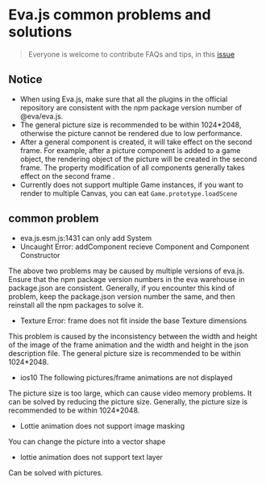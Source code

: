 # Eva.js common problems and solutions

> Everyone is welcome to contribute FAQs and tips, in this [issue](https://github.com/eva-engine/eva.js/issues/140)

## Notice
- When using Eva.js, make sure that all the plugins in the official repository are consistent with the npm package version number of @eva/eva.js.
- The general picture size is recommended to be within 1024*2048, otherwise the picture cannot be rendered due to low performance.
- After a general component is created, it will take effect on the second frame. For example, after a picture component is added to a game object, the rendering object of the picture will be created in the second frame. The property modification of all components generally takes effect on the second frame .
- Currently does not support multiple Game instances, if you want to render to multiple Canvas, you can eat `Game.prototype.loadScene`

## common problem
- eva.js.esm.js:1431 can only add System
- Uncaught Error: addComponent recieve Component and Component Constructor

The above two problems may be caused by multiple versions of eva.js. Ensure that the npm package version numbers in the eva warehouse in package.json are consistent.
Generally, if you encounter this kind of problem, keep the package.json version number the same, and then reinstall all the npm packages to solve it.

- Texture Error: frame does not fit inside the base Texture dimensions

This problem is caused by the inconsistency between the width and height of the image of the frame animation and the width and height in the json description file. The general picture size is recommended to be within 1024*2048.

- ios10 The following pictures/frame animations are not displayed

The picture size is too large, which can cause video memory problems. It can be solved by reducing the picture size. Generally, the picture size is recommended to be within 1024*2048.

- Lottie animation does not support image masking

You can change the picture into a vector shape

- lottie animation does not support text layer

Can be solved with pictures.